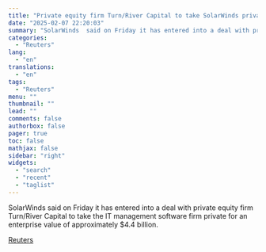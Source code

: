 ```yaml
---
title: "Private equity firm Turn/River Capital to take SolarWinds private in $4.4 billion deal"
date: "2025-02-07 22:20:03"
summary: "SolarWinds  said on Friday it has entered into a deal with private equity firm Turn/River Capital to take the IT management software firm private for an enterprise value of approximately $4.4 billion."
categories:
  - "Reuters"
lang:
  - "en"
translations:
  - "en"
tags:
  - "Reuters"
menu: ""
thumbnail: ""
lead: ""
comments: false
authorbox: false
pager: true
toc: false
mathjax: false
sidebar: "right"
widgets:
  - "search"
  - "recent"
  - "taglist"
---
```


SolarWinds said on Friday it has entered into a deal with private equity firm Turn/River Capital to take the IT management software firm private for an enterprise value of approximately $4.4 billion.

[Reuters](https://www.tradingview.com/news/reuters.com,2025:newsml_L4N3OY18W:0-private-equity-firm-turn-river-capital-to-take-solarwinds-private-in-4-4-billion-deal/)
